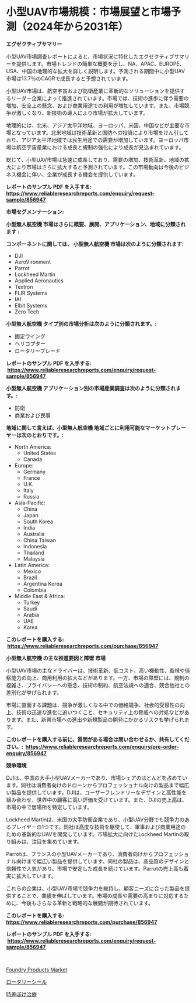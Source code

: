 <p><h1>小型UAV市場規模：市場展望と市場予測（2024年から2031年）</h1></p><p><strong>エグゼクティブサマリー</strong></p>
<p><p>小型UAV市場調査レポートによると、市場状況に特化したエグゼクティブサマリーを提供します。市場トレンドの簡単な概要を示し、NA、APAC、EUROPE、USA、中国の地理的な拡大を詳しく説明します。予測される期間中に小型UAV市場は13.7％のCAGRで成長すると予想されています。</p><p>小型UAV市場は、航空宇宙および防衛産業に革新的なソリューションを提供するリーダー企業によって推進されています。市場では、技術の進歩に伴う需要の増加、安全上の懸念、および商業用途での利用が増加しています。また、市場競争が激しくなり、新技術の導入により市場が拡大しています。</p><p>地理的には、北米、アジア太平洋地域、ヨーロッパ、米国、中国などが主要な市場となっています。北米地域は技術革新と国防への投資により市場をけん引しており、アジア太平洋地域では民生用途での需要が増加しています。ヨーロッパ市場は航空宇宙産業における成長と規制の強化により成長が見込まれています。</p><p>総じて、小型UAV市場は急速に成長しており、需要の増加、技術革新、地域の拡大により市場はさらに拡大すると予測されています。この市場動向は今後のビジネス機会に伴い、企業が成長する機会を提供しています。</p></p>
<p><strong>レポートのサンプル PDF を入手する: <a href="https://www.reliableresearchreports.com/enquiry/request-sample/856947">https://www.reliableresearchreports.com/enquiry/request-sample/856947</a></strong></p>
<p><strong>市場セグメンテーション:</strong></p>
<p><strong> 小型無人航空機 市場はさらに概要、展開、アプリケーション、地域に分類されます :</strong></p>
<p><strong>コンポーネントに関しては、 小型無人航空機 市場は次のように分類されます: &nbsp;</strong></p>
<p><ul><li>DJI</li><li>AeroVironment</li><li>Parrot</li><li>Lockheed Martin</li><li>Applied Aeronautics</li><li>Textron</li><li>FLIR Systems</li><li>IAI</li><li>Elbit Systems</li><li>Zero Tech</li></ul></p>
<p><strong> 小型無人航空機 タイプ別の市場分析は次のように分類されます。:</strong></p>
<p><ul><li>固定ウイング</li><li>ヘリコプター</li><li>ロータリーブレード</li></ul></p>
<p><strong>レポートのサンプル PDF を入手する: &nbsp;<a href="https://www.reliableresearchreports.com/enquiry/request-sample/856947">https://www.reliableresearchreports.com/enquiry/request-sample/856947</a></strong></p>
<p><strong> 小型無人航空機 アプリケーション別の市場産業調査は次のように分類されます。:</strong></p>
<p><ul><li>防衛</li><li>商業および民事</li></ul></p>
<p><strong>地域に関して言えば、小型無人航空機 地域ごとに利用可能なマーケットプレーヤーは次のとおりです。:</strong></p>
<p><ul>
    <li>
        North America:
        <ul>
            <li>United States</li>
            <li>Canada</li>
        </ul>
    </li>
    <li>
        Europe:
        <ul>
            <li>Germany</li>
            <li>France</li>
            <li>U.K.</li>
            <li>Italy</li>
            <li>Russia</li>
        </ul>
    </li>
    <li>
        Asia-Pacific:
        <ul>
            <li>China</li>
            <li>Japan</li>
            <li>South Korea</li>
            <li>India</li>
            <li>Australia</li>
            <li>China Taiwan</li>
            <li>Indonesia</li>
            <li>Thailand</li>
            <li>Malaysia</li>
        </ul>
    </li>
    <li>
        Latin America:
        <ul>
            <li>Mexico</li>
            <li>Brazil</li>
            <li>Argentina Korea</li>
            <li>Colombia</li>
        </ul>
    </li>
    <li>
        Middle East & Africa:
        <ul>
            <li>Turkey</li>
            <li>Saudi</li>
            <li>Arabia</li>
            <li>UAE</li>
            <li>Korea</li>
        </ul>
    </li>
    </ul></p>
<p><strong>このレポートを購入する: &nbsp;<a href="https://www.reliableresearchreports.com/purchase/856947">https://www.reliableresearchreports.com/purchase/856947</a></strong></p>
<p><strong>小型無人航空機 の主な推進要因と障壁 市場</strong></p>
<p><p>小型UAV市場の主なドライバーは、技術革新、低コスト、高い機動性、監視や偵察能力の向上、商用利用の拡大などがあります。一方、市場の障壁には、規制の複雑さ、プライバシーへの懸念、技術の制約、航空法規への適合、競合他社との差別化が挙げられます。</p><p>市場に直面する課題は、競争が激しくなる中での価格競争、社会的受容性の向上、技術の迅速な進化に追いつくこと、セキュリティ上の脅威への対処などがあります。また、新興市場への進出や新規製品の開発にかかるリスクも挙げられます。</p></p>
<p><strong>このレポートを購入する前に、質問がある場合は問い合わせるか、共有してください。:&nbsp; <a href="https://www.reliableresearchreports.com/enquiry/pre-order-enquiry/856947">https://www.reliableresearchreports.com/enquiry/pre-order-enquiry/856947</a></strong></p>
<p><strong>競争環境</strong></p>
<p><p>DJIは、中国の大手小型UAVメーカーであり、市場シェアのほとんどを占めています。同社は消費者向けのドローンからプロフェッショナル向けの製品まで幅広い製品を提供しています。DJIは、ユーザーフレンドリーなデザインと高性能を組み合わせ、世界中の顧客に高い評価を受けています。また、DJIの売上高は、市場の中で居場所を特定しています。</p><p>Lockheed Martinは、米国の大手防衛企業であり、小型UAV分野でも競争力のあるプレイヤーの1つです。同社は高度な技術を駆使して、軍事および商業用途のための革新的なUAVを開発しています。市場拡大に向けたLockheed Martinの取り組みは、注目を集めています。</p><p>Parrotは、フランスの小型UAVメーカーであり、消費者向けからプロフェッショナル向けまで幅広い製品を提供しています。同社の製品は、高品質のデザインと信頼性で人気があり、市場で安定した成長を続けています。Parrotの売上高も着実に拡大しています。</p><p>これらの企業は、小型UAV市場で競争力を維持し、顧客ニーズに合った製品を提供することで、業績を伸ばしています。市場の成長や需要の高まりに対応するために、今後もさらなる革新と戦略的な展開が期待されています。</p></p>
<p><strong>このレポートを購入する: &nbsp; <a href="https://www.reliableresearchreports.com/purchase/856947">https://www.reliableresearchreports.com/purchase/856947</a></strong></p>
<p><strong>レポートのサンプル PDF を入手する: &nbsp;<a href="https://www.reliableresearchreports.com/enquiry/request-sample/856947">https://www.reliableresearchreports.com/enquiry/request-sample/856947</a></strong><strong></strong></p>
<p>&nbsp;</p>
<p><p><a href="https://cedar-agate-3da.notion.site/Foundry-Products-Market-Size-Growth-Outlook-from-2024-to-2031-projecting-at-Market-s-Trends-Analys-94e17a9885ad4f3ca037f8e1fb7ebbab">Foundry Products Market</a></p><p><a href="https://github.com/marbadji/Market-Research-Report-List-1/blob/main/700278817048.md">ロータリーシール</a></p><p><a href="https://github.com/KaydenJohns1964/Market-Research-Report-List-1/blob/main/184203317049.md">時差ぼけ治療</a></p></p>